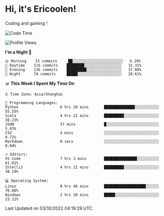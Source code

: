 # Hi, it's Ericoolen!
Coding and gaming！

<!--START_SECTION:waka-->
![Code Time](http://img.shields.io/badge/Code%20Time-411%20hrs%2049%20mins-blue)

![Profile Views](http://img.shields.io/badge/Profile%20Views-1-blue)

**I'm a Night 🦉** 

```text
🌞 Morning    33 commits     ██░░░░░░░░░░░░░░░░░░░░░░░   9.19% 
🌆 Daytime    116 commits    ████████░░░░░░░░░░░░░░░░░   32.31% 
🌃 Evening    136 commits    █████████░░░░░░░░░░░░░░░░   37.88% 
🌙 Night      74 commits     █████░░░░░░░░░░░░░░░░░░░░   20.61%

```


📊 **This Week I Spent My Time On** 

```text
⌚︎ Time Zone: Asia/Shanghai

💬 Programming Languages: 
Python                   6 hrs 20 mins       ██████████████░░░░░░░░░░░   55.55% 
Scala                    4 hrs 21 mins       █████████░░░░░░░░░░░░░░░░   38.23% 
JSON                     37 mins             █░░░░░░░░░░░░░░░░░░░░░░░░   5.43% 
CSV                      4 mins              ░░░░░░░░░░░░░░░░░░░░░░░░░   0.72% 
Markdown                 0 secs              ░░░░░░░░░░░░░░░░░░░░░░░░░   0.04%

🔥 Editors: 
VS Code                  7 hrs 3 mins        ███████████████░░░░░░░░░░   61.81% 
IntelliJ                 4 hrs 21 mins       █████████░░░░░░░░░░░░░░░░   38.19%

💻 Operating System: 
Linux                    8 hrs 46 mins       ███████████████████░░░░░░   76.88% 
Windows                  2 hrs 38 mins       █████░░░░░░░░░░░░░░░░░░░░   23.12%

```


 Last Updated on 03/10/2022 04:19:29 UTC
<!--END_SECTION:waka-->

